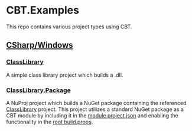 # CBT.Examples

This repo contains various project types using CBT.

## [CSharp/Windows](src/CSharp/Windows)
### [ClassLibrary](src/CSharp/Windows/ClassLibrary)
A simple class library project which builds a .dll.

### [ClassLibrary.Package](src/CSharp/Windows/ClassLibrary.Package)
A NuProj project which builds a NuGet package containing the referenced [ClassLibrary](src/CSharp/Windows/ClassLibrary) project. This project utilizes 
a standard NuGet package as a CBT module by including it in the [module project.json](.build/local/CBTModules/project.json#L7) 
and enabling the functionality in the [root build.props](build.props#L35-L37).
